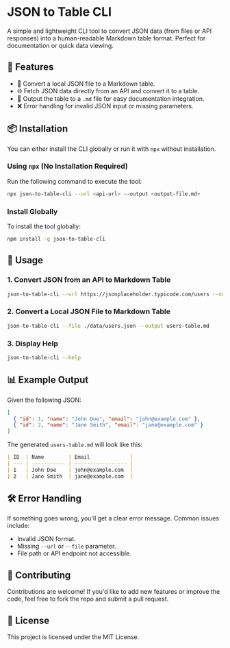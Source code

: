 # JSON to Table CLI

A simple and lightweight CLI tool to convert JSON data (from files or API responses) into a human-readable Markdown table format. Perfect for documentation or quick data viewing.

## 🚀 Features
- 📁 Convert a local JSON file to a Markdown table.
- 🌐 Fetch JSON data directly from an API and convert it to a table.
- 📝 Output the table to a `.md` file for easy documentation integration.
- ❌ Error handling for invalid JSON input or missing parameters.

## 📦 Installation

You can either install the CLI globally or run it with `npx` without installation.

### Using `npx` (No Installation Required)
Run the following command to execute the tool:

```bash
npx json-to-table-cli --url <api-url> --output <output-file.md>
```

### Install Globally
To install the tool globally:

```bash
npm install -g json-to-table-cli
```

## 📝 Usage

### 1. Convert JSON from an API to Markdown Table
```bash
json-to-table-cli --url https://jsonplaceholder.typicode.com/users --output users-table.md
```

### 2. Convert a Local JSON File to Markdown Table
```bash
json-to-table-cli --file ./data/users.json --output users-table.md
```

### 3. Display Help
```bash
json-to-table-cli --help
```

## 📊 Example Output

Given the following JSON:

```json
[
  { "id": 1, "name": "John Doe", "email": "john@example.com" },
  { "id": 2, "name": "Jane Smith", "email": "jane@example.com" }
]
```

The generated `users-table.md` will look like this:

```markdown
| ID  | Name        | Email             |
| --- | ----------- | ----------------- |
| 1   | John Doe    | john@example.com  |
| 2   | Jane Smith  | jane@example.com  |
```

## 🛠️ Error Handling

If something goes wrong, you'll get a clear error message. Common issues include:
- Invalid JSON format.
- Missing `--url` or `--file` parameter.
- File path or API endpoint not accessible.

## 🤝 Contributing

Contributions are welcome! If you'd like to add new features or improve the code, feel free to fork the repo and submit a pull request.

## 📜 License

This project is licensed under the MIT License.

